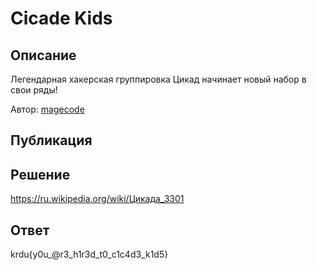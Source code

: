 # Cicade Kids

## Описание

Легендарная хакерская группировка Цикад начинает новый набор в свои ряды!

Автор: [magecode](https://t.me/magecode)

## Публикация

## Решение

https://ru.wikipedia.org/wiki/Цикада_3301

## Ответ

krdu{y0u_@r3_h1r3d_t0_c1c4d3_k1d5}